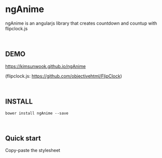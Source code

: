 ngAnime
=======

ngAnime is an angularjs library that creates countdown and countup with flipclock.js

<br/>

DEMO
-------
https://kimsunwook.github.io/ngAnime

(flipclock.js: https://github.com/objectivehtml/FlipClock)

<br/>

INSTALL
-------

```
bower install ngAnime --save
```

<br/>

Quick start
-------

Copy-paste the stylesheet <script> into your <body>.

```
<script src=".bower_components/ng-anime/ngAnime.js"></script>
```
or
```
<script src=".bower_components/ng-anime/ngAnime.min.js"></script>
```
or
```
<script src="https://raw.githubusercontent.com/KimSunWook/ngAnime/master/ngAnime.js"></script>
```
or
```
<script src="https://raw.githubusercontent.com/KimSunWook/ngAnime/master/ngAnime.min.js"></script>
```

<br/>

USAGE
-----

Make sure you include the module 'ngAnime' in your application config

app.js

```
angular.module('myApp', [
  'ngAnime',
  ...
]);
```

view.html

```
<div ng-anime
  ng-anime-option="{
    autoplay: true // autoplay:boolean, default:true
    direction: 'alternate', // direction: 'normal','reverse','alternate', default:'normal'
    translateX: 100, // Add 'px' by default (from 0px to 100px)
    rotate: '1turn', // Use 'turn' as unit (from 0turn to 1turn)
    scale: '*=2', // Multiply the current scale value by 2 (from 1 to (1 * 2))
    backgroundColor: '#FFF', // Animate the background color to #FFF (from 'rgb(0,0,0)' to 'rgb(255,255,255)')
    loop: true, // loop: number, boolean, default: false
    duration:1500, // duration: number(ms), default: 1000
    delay: 0
    easing: 'easeInOutQuad' // easeing: https://github.com/juliangarnier/anime#easing-functions
  }">
</div>
```

<br/>

Easy!
